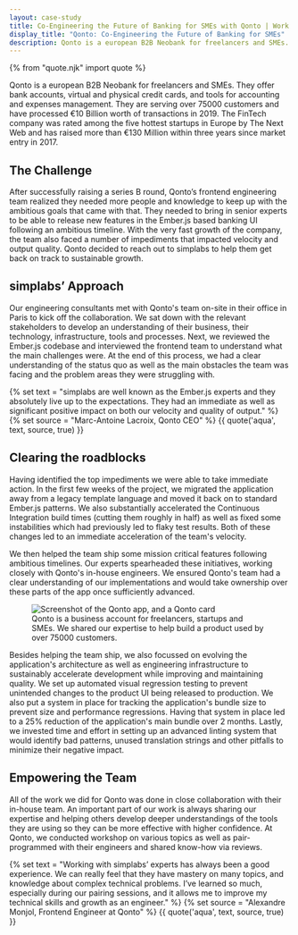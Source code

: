 ```yaml
---
layout: case-study
title: Co-Engineering the Future of Banking for SMEs with Qonto | Work
display_title: "Qonto: Co-Engineering the Future of Banking for SMEs"
description: Qonto is a european B2B Neobank for freelancers and SMEs. We helped their team deliver mission critical features and scale sustainably.
---
```


{% from "quote.njk" import quote %}

Qonto is a european B2B Neobank for freelancers and SMEs. They offer bank accounts, virtual and physical credit
cards, and tools for accounting and expenses management. They are serving over 75000 customers and have processed
€10 Billion worth of transactions in 2019.
The FinTech company was rated among the five hottest startups in Europe by The Next Web and has raised more than
€130 Million within three years since market entry in 2017.

## The Challenge

After successfully raising a series B round, Qonto’s frontend engineering team realized they needed more people
and knowledge to keep up with the ambitious goals that came with that. They needed to bring in senior experts to
be able to release new features in the Ember.js based banking UI following an ambitious timeline. With the very
fast growth of the company, the team also faced a number of impediments that impacted velocity and output quality.
Qonto decided to reach out to simplabs to help them get back on track to sustainable growth.

## simplabs’ Approach

Our engineering consultants met with Qonto's team on-site in their office in Paris to kick off the collaboration.
We sat down with the relevant stakeholders to develop an understanding of their business, their technology,
infrastructure, tools and processes. Next, we reviewed the Ember.js codebase and interviewed the frontend team to
understand what the main challenges were. At the end of this process, we had a clear understanding of the status
quo as well as the main obstacles the team was facing and the problem areas they were struggling with.

{% set text = "simplabs are well known as the Ember.js experts and they absolutely live up to the expectations. They had an immediate as well as significant positive impact on both our velocity and quality of output." %}
{% set source = "Marc-Antoine Lacroix, Qonto CEO" %}
{{ quote('aqua', text, source, true) }}

## Clearing the roadblocks

Having identified the top impediments we were able to take immediate action. In the first few weeks of the
project, we migrated the application away from a legacy template language and moved it back on to standard
Ember.js patterns. We also substantially accelerated the Continuous Integration build times (cutting them roughly
in half) as well as fixed some instabilities which had previously led to flaky test results. Both of these changes
led to an immediate acceleration of the team's velocity.

We then helped the team ship some mission critical features following ambitious timelines. Our experts spearheaded
these initiatives, working closely with Qonto's in-house engineers. We ensured Qonto's team had a clear
understanding of our implementations and would take ownership over these parts of the app once sufficiently
advanced.

<figure>
  <img
    src="/assets/images/work/qonto-comp.jpg"
    alt="Screenshot of the Qonto app, and a Qonto card"
  />
  <figcaption>
    Qonto is a business account for freelancers, startups and SMEs. We shared our expertise to help build a product used by over 75000 customers.
  </figcaption>
</figure>

Besides helping the team ship, we also focussed on evolving the application's architecture as well as engineering
infrastructure to sustainably accelerate development while improving and maintaining quality. We set up automated
visual regression testing to prevent unintended changes to the product UI being released to production. We also
put a system in place for tracking the application's bundle size to prevent size and performance regressions.
Having that system in place led to a 25% reduction of the application's main bundle over 2 months. Lastly, we
invested time and effort in setting up an advanced linting system that would identify bad patterns, unused
translation strings and other pitfalls to minimize their negative impact.

## Empowering the Team

All of the work we did for Qonto was done in close collaboration with their in-house team. An important part of
our work is always sharing our expertise and helping others develop deeper understandings of the tools they are
using so they can be more effective with higher confidence. At Qonto, we conducted workshop on various topics as
well as pair-programmed with their engineers and shared know-how via reviews.

{% set text = "Working with simplabs’ experts has always been a good experience.
        We can really feel that they have mastery on many topics, and knowledge about complex technical problems.
        I’ve learned so much, especially during our pairing sessions, and it allows me to improve my technical skills
        and growth as an engineer." %}
{% set source = "Alexandre Monjol, Frontend Engineer at Qonto" %}
{{ quote('aqua', text, source, true) }}
